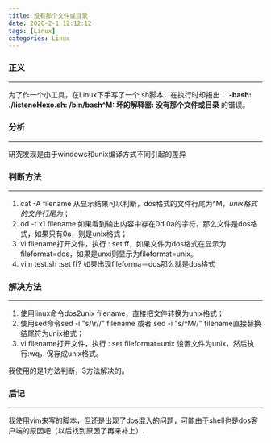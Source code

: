```yaml
---
title: 没有那个文件或目录
date: 2020-2-1 12:12:12
tags: [Linux]
categories: Linux
---
```


### 正义

---
为了作一个小工具，在Linux下手写了一个.sh脚本，在执行时却报出：
**-bash: ./listeneHexo.sh: /bin/bash^M: 坏的解释器: 没有那个文件或目录**
的错误。

### 分析

---
研究发现是由于windows和unix编译方式不同引起的差异

### 判断方法

---

1. cat -A filename 从显示结果可以判断，dos格式的文件行尾为^M$，unix格式的文件行尾为$；
2. od -t x1 filename 如果看到输出内容中存在0d 0a的字符，那么文件是dos格式，如果只有0a，则是unix格式；
3. vi filename打开文件，执行 : set ff，如果文件为dos格式在显示为fileformat=dos，如果是unxi则显示为fileformat=unix。
4. vim test.sh
   :set ff?
   如果出现fileforma＝dos那么就是dos格式

### 解决方法

---
1. 使用linux命令dos2unix filename，直接把文件转换为unix格式；
2. 使用sed命令sed -i "s/\r//" filename 或者 sed -i "s/^M//" filename直接替换结尾符为unix格式；
3. vi filename打开文件，执行 : set fileformat=unix 设置文件为unix，然后执行:wq，保存成unix格式。

我使用的是1方法判断，3方法解决的。
### 后记

---
我使用vim来写的脚本，但还是出现了dos混入的问题，可能由于shell也是dos客户端的原因吧（以后找到原因了再来补上）.
